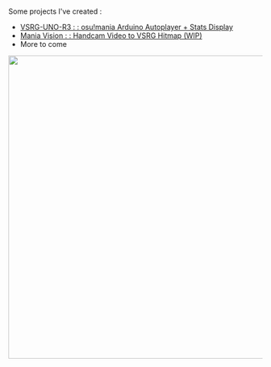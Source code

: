 # 

Some projects I've created :  
- [VSRG-UNO-R3 : : osu!mania Arduino Autoplayer + Stats Display](https://github.com/typeRYOON/VSRG-UNO-R3)
- [Mania Vision : : Handcam Video to VSRG Hitmap (WIP)](https://github.com/typeRYOON/Mania-Vision)
- More to come

<p align="left"> 
  <img src="https://osu-sig.vercel.app/card?user=Ryoon&mode=mania&lang=en&blur=6&animation=true"width="600" /></a>
</p>
